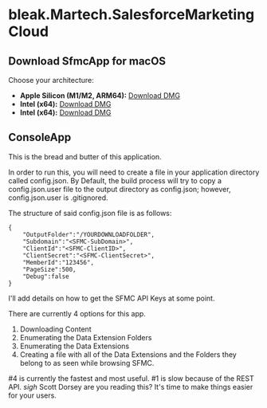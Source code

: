 # bleak.Martech.SalesforceMarketingCloud

## Download SfmcApp for macOS

Choose your architecture:
- **Apple Silicon (M1/M2, ARM64):** [Download DMG](https://github.com/jamalkhan/bleak.Martech.SalesforceMarketingCloud/releases/download/v1.1.3/SfmcApp-macOS-arm64-1.1.3.dmg)
- **Intel (x64):** [Download DMG](https://github.com/jamalkhan/bleak.Martech.SalesforceMarketingCloud/releases/download/v1.1.3/SfmcApp-macOS-x64-1.1.3.dmg)
- **Intel (x64):** [Download DMG](https://github.com/jamalkhan/bleak.Martech.SalesforceMarketingCloud/releases/download/v1.0.22/SfmcApp-macOS-x64-1.0.22.dmg)


## ConsoleApp

This is the bread and butter of this application.

In order to run this, you will need to create a file in your application directory called config.json. By Default, the build process will try to copy a config.json.user file to the output directory as config.json; however, config.json.user is .gitignored.

The structure of said config.json file is as follows:

```
{
    "OutputFolder":"/YOURDOWNLOADFOLDER",
    "Subdomain":"<SFMC-SubDomain>",
    "ClientId":"<SFMC-ClientID>",
    "ClientSecret":"<SFMC-ClientSecret>",
    "MemberId":"123456",
    "PageSize":500,
    "Debug":false
}
```

I'll add details on how to get the SFMC API Keys at some point.

There are currently 4 options for this app.

1. Downloading Content
2. Enumerating the Data Extension Folders
3. Enumerating the Data Extensions
4. Creating a file with all of the Data Extensions and the Folders they belong to as seen while browsing SFMC.

#4 is currently the fastest and most useful.
#1 is slow because of the REST API. *sigh* Scott Dorsey are you reading this? It's time to make things easier for your users.